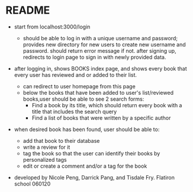 # README

- start from localhost:3000/login
    - should be able to log in with a unique username and password; provides new directory for new users to create new username and password. should return error message if not. after signing up, redirects to login page to sign in with newly provided data.

- after logging in, shows BOOKS index page, and shows every book that every user has reviewed and or added to their list.
    - can redirect to user homepage from this page
    - below the books that have been added to user's list/reviewed books,user should be able to see 2 search forms:
        - Find a book by its title, which should return every book with a title that includes the search query
        - Find a list of books that were written by a specific author

- when desired book has been found, user should be able to: 
    - add that book to their database
    - write a review for it
    - tag the book so that the user can identify their books by personalized tags
    - edit or create a comment and/or a tag for the book

- developed by Nicole Peng, Darrick Pang, and Tisdale Fry. Flatiron school 060120



